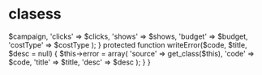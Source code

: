 clasess
=======
<?php
abstract class Analytics
{
	public $returnedData;
	public $error;
	
	protected $session;
	
	protected function sendPost($url, $data)
	{
		$curl = curl_init($url);
		
		curl_setopt($curl, CURLOPT_POST, 1);
		curl_setopt($curl, CURLOPT_RETURNTRANSFER, 1);
		curl_setopt($curl, CURLOPT_POSTFIELDS, $data);
		
		$result = curl_exec($curl);
		curl_close($curl);
		
		return $result;
	}
	
	protected function createDataBlock($campaign, $clicks, $shows, $budget, $costType = 'cpc')
	{
		return array(
			'campaignID' => $campaign,
			'clicks' => $clicks,
			'shows' => $shows,
			'budget' => $budget,
			'costType' => $costType
		);
	}
	
	protected function writeError($code, $title, $desc = null)
	{
		$this->error = array(
			'source' => get_class($this),
			'code' => $code,
			'title' => $title,
			'desc' => $desc
		);
	}
}
